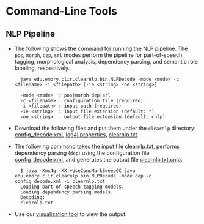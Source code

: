 # Command-Line Tools

## NLP Pipeline

* The following shows the command for running the NLP pipeline. The `pos`, `morph`, `dep`, `srl` modes perform the pipeline for part-of-speech tagging, morphological analysis, dependency parsing, and semantic role labeling, respectively.

		java edu.emory.clir.clearnlp.bin.NLPDecode -mode <mode> -c <filename> -i <filepath> [-ie <string> -oe <string>]

		-mode <mode>  : pos|morph|dep|srl
		-c <filename> : configuration file (required)
		-i <filepath> : input path (required)
		-ie <string>  : input file extension (default: *)
		-oe <string>  : output file extension (default: cnlp)
	
* Download the following files and put them under the `clearnlp` directory:<br>[config_decode.xml](https://github.com/clir/clearnlp/blob/master/src/main/resources/configure/config_decode.xml), [log4j.properties](https://github.com/clir/clearnlp/blob/master/src/main/resources/configure/log4j.properties), [clearnlp.txt](https://github.com/clir/clearnlp/blob/master/src/main/resources/samples/clearnlp.txt).

* The following command takes the input file [clearnlp.txt](https://github.com/clir/clearnlp/blob/master/src/main/resources/samples/clearnlp.txt), performs dependency parsing (`dep`) using the configuration file [config_decode.xml](https://github.com/clir/clearnlp/blob/master/src/main/resources/configure/config_decode.xml), and generates the output file [clearnlp.txt.cnlp](https://github.com/clir/clearnlp/blob/master/src/main/resources/samples/clearnlp.txt.cnlp).

		$ java -Xmx4g -XX:+UseConcMarkSweepGC java edu.emory.clir.clearnlp.bin.NLPDecode -mode dep -c config_decode.xml -i clearnlp.txt
		Loading part-of-speech tagging models.
		Loading dependency parsing models.
		Decoding:
		clearnlp.txt
		
* Use our [visualization tool](http://mathcs.emory.edu/~choi/clearnlp/demo/demo.html) to view the output.
